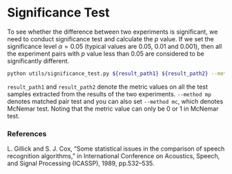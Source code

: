 # Significance Test

To see whether the difference between two experiments is significant, we need to conduct significance test and calculate the $p$ value. If we set the significance level $\alpha=0.05$ (typical values are 0.05, 0.01 and 0.001), then all the experiment pairs with $p$ value less than 0.05 are considered to be significantly different.

```bash
python utils/significance_test.py ${result_path1} ${result_path2} --method mp
```

`result_path1` and `result_path2` denote the metric values on all the test samples extracted from the results of the two experiments. `--method mp` denotes matched pair test and you can also set `--method mc`, which denotes McNemar test. Noting that the metric value can only be 0 or 1 in McNemar test.

### References

L. Gillick and S. J. Cox, “Some statistical issues in the comparison of speech recognition algorithms,” in International Conference on Acoustics, Speech, and Signal Processing (ICASSP), 1989, pp.532–535.